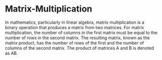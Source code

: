 # Matrix-Multiplication
In mathematics, particularly in linear algebra, matrix multiplication is a binary operation that produces a matrix from two matrices.
For matrix multiplication, the number of columns in the first matrix must be equal to the number of rows in the second matrix.
The resulting matrix, known as the matrix product, has the number of rows of the first and the number of columns of the second matrix.
The product of matrices A and B is denoted as AB.
